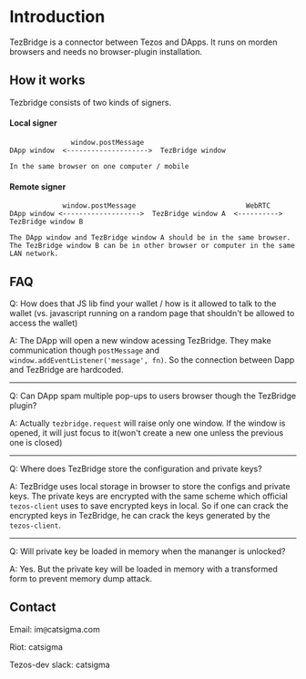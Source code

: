 # Introduction
TezBridge is a connector between Tezos and DApps. It runs on morden browsers and needs no browser-plugin installation.

## How it works
Tezbridge consists of two kinds of signers.

#### Local signer
```
               window.postMessage
DApp window  <-------------------->  TezBridge window 

In the same browser on one computer / mobile
```

#### Remote signer
```
             window.postMessage                           WebRTC
DApp window <------------------->  TezBridge window A  <---------->  TezBridge window B

The DApp window and TezBridge window A should be in the same browser.
The TezBridge window B can be in other browser or computer in the same LAN network.
```

## FAQ
Q: How does that JS lib find your wallet / how is it allowed to talk to the wallet (vs. javascript running on a random page that shouldn't be allowed to access the wallet) 

A: The DApp will open a new window acessing TezBridge. They make communication though `postMessage` and `window.addEventListener('message', fn)`. So the connection between Dapp and TezBridge are hardcoded.

---

Q: Can DApp spam multiple pop-ups to users browser though the TezBridge plugin?

A: Actually `tezbridge.request` will raise only one window. If the window is opened, it will just focus to it(won't create a new one unless the previous one is closed)

---

Q: Where does TezBridge store the configuration and private keys?

A: TezBridge uses local storage in browser to store the configs and private keys. The private keys are encrypted with the same scheme which official `tezos-client` uses to save encrypted keys in local. So if one can crack the encrypted keys in TezBridge, he can crack the keys generated by the `tezos-client`.

---

Q: Will private key be loaded in memory when the mananger is unlocked?

A: Yes. But the private key will be loaded in memory with a transformed form to prevent memory dump attack.

## Contact

Email: im`@`catsigma.com

Riot: catsigma

Tezos-dev slack: catsigma
